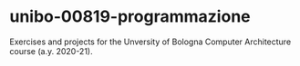 # unibo-00819-programmazione
Exercises and projects for the Unversity of Bologna Computer Architecture course (a.y. 2020-21).
